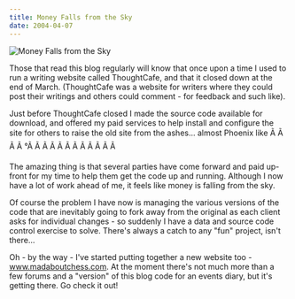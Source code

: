 ```yaml
---
title: Money Falls from the Sky
date: 2004-04-07
---
```


![Money Falls from the Sky](https://source.unsplash.com/-m88z7ily-w/1600x900)

Those that read this blog regularly will know that once upon a time I used to run a writing website called ThoughtCafe, and that it closed down at the end of March. (ThoughtCafe was a website for writers where they could post their writings and others could comment - for feedback and such like).

Just before ThoughtCafe closed I made the source code available for download, and offered my paid services to help install and configure the site for others to raise the old site from the ashes... almost Phoenix like Ã Ã Ã Ã °Ã Ã Ã Ã Ã Ã Ã Ã Ã Ã Ã Ã 

The amazing thing is that several parties have come forward and paid up-front for my time to help them get the code up and running. Although I now have a lot of work ahead of me, it feels like money is falling from the sky.

Of course the problem I have now is managing the various versions of the code that are inevitably going to fork away from the original as each client asks for individual changes - so suddenly I have a data and source code control exercise to solve. There's always a catch to any "fun" project, isn't there...

Oh - by the way - I've started putting together a new website too - www.madaboutchess.com. At the moment there's not much more than a few forums and a "version" of this blog code for an events diary, but it's getting there. Go check it out!